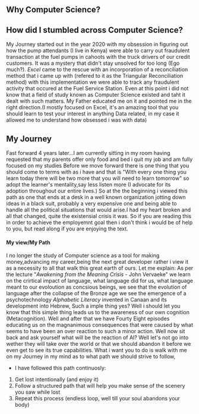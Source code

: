 ## Why Computer Science?

## How did I stumbled across Computer Science?
My Journey started out in the year 2020 with my obsession in figuring out how the pump attendants (I live in Kenya) were able to carry out fraudulent transaction at the fuel pumps in cahoots with the truck drivers of our credit customers. It was a mystery that didn't stay unsolved for too long (Ego much?). *Excel* came to the rescue with an incorporation of a reconciliation method that i came up with (refered to it as the Triangular Reconciliation method) with this implementation we were able to track any fraudulent activity that occured at the Fuel Service Station. Even at this point i did not know that a field of study known as Computer Science existed and taht it dealt with such matters. My Father educated me on it and pointed me in the right direction.(I mostly focused on Excel, it's an amazing tool that you should learn to test your interest in anything Data related, in my case it allowed me to understand how obsessed i was with data)

## My Journey
Fast forward 4 years later...I am currently sitting in my room having requested that my parents offer only food and bed i quit my job and am fully focused on my studies
Before we move forward there is one thing that you should come to terms with as i have and that is "With every one thing you learn today there will be two more that you will need to learn tomorrow" so adopt the learner's mentality,say less listen more (I advocate for its adoption throughout our entire lives.)
So at the the beginning i viewed this path as one that ends at a desk in a well known organization jotting down ideas in a black suit, probably a very expensive one and being able to handle all the political situations that would arise.I had my heart broken and all that changed, quite the existensial crisis it was. So if you are reading this in order to achieve the employemnt goal then i don't think i would be of help to you, but read along if you are enjoying the text.
#### My view/My Path
I no longer the study of Computer science as a tool for making money,advancing my career,being the next great developer rather i view it as a necessity to all that walk this great earth of ours. Let me explain:
As per the lecture "*Awakening from the Meaning Crisis* - John Vervaeke" we learn on  the crirtical impact of language, what language did for us, what language meant to our evoloution as concsious beings, we see that the evolution of language after the collapse of the Bronze age we see the emergence of a psychotechnology *Alphabetic Literacy* invented in Canaan and its development into Hebrew, Such a imple thing yes? Well i should let you know that this simple thing leads us to the awareness of our own cognition (Metacognition). Well and after that we have Fourty Eight episodes educating us on the magnanimous consequences that were caused by what seems to have been an over reaction to such a minor action. 
Well now sit back and ask yourself what will be the reaction of AI? Well let's not go into wether they will take over the world or that we should abandon it before we even get to see its true capabilities. What i want you to do is walk with me on my Journey in my mind as to what path we should strive to follow,
- I have followed this path continuosly:
1) Get lost intentionally (and enjoy it)
2) Follow a structured path that will help you make sense of the scenery you saw while lost
3) Repeat this process (endless loop, well till your soul abandons your body)

